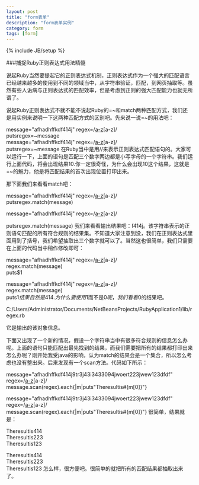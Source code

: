 ```yaml
---
layout: post
title: "form表单"
description: "form表单实例"
category: form
tags: [form]
---
```

{% include JB/setup %}

###捕捉Ruby正则表达式用法精髓

说起Ruby当然要提起它的正则表达式机制，正则表达式作为一个强大的匹配语言已经越来越多的使用到不同的领域当中，从字符串验证，匹配，到网页抽取等。虽然有些人诟病与正则表达式的匹配效率，但是考虑到正则的强大匹配能力也就无所谓了。

说起Ruby正则表达式不就不能不说起Ruby的=~和match两种匹配方式，我们还是用实例来说明一下这两种匹配方式的区别吧。先来说一说=~的用法吧：

message="afhadhffkdf414j" 
regex=/[a-z](\d{3})[a-z]/  
putsregex=~message  
message="afhadhffkdf414j" 
regex=/[a-z](\d{3})[a-z]/  
putsregex=~message 
在Ruby当中是用//来表示正则表达式匹配语句的。大家可以运行一下，上面的语句是匹配三个数字两边都是小写字母的一个字符串。我们运行上面代码，将会出现结果10.你一定很奇怪，为什么会出现10这个结果，这就是=~的魅力，他是将匹配结果的首次出现位置打印出来。

那下面我们来看看match吧：

message="afhadhffkdf414j" 
regex=/[a-z](\d{3})[a-z]/  
putsregex.match(message)  
 
message="afhadhffkdf414j" 
regex=/[a-z](\d{3})[a-z]/  
 
putsregex.match(message) 
我们来看看输出结果吧：f414j。该字符串表示的正则语句匹配的所有符合规则的结果集。不知道大家注意到没，我们在正则表达式里面用到了括号，我们希望抽取出三个数字就可以了。当然这也很简单，我们只需要在上面的代码当中稍作修改即可：

message="afhadhffkdf414j" 
regex=/[a-z](\d{3})[a-z]/  
regex.match(message)  
puts$1  
 
message="afhadhffkdf414j" 
regex=/[a-z](\d{3})[a-z]/  
regex.match(message)  
puts$1 
结果自然是414.为什么要使用$1而不是$0呢，我们看看$0的结果吧。

C:/Users/Administrator/Documents/NetBeansProjects/RubyApplication1/lib/regex.rb
 
它是输出的该对象信息。

下面又出现了一个新的情况，假设一个字符串当中有很多符合规则的信息怎么办呢。上面的语句只能匹配出最先找到的结果，而我们需要把所有的结果都打印出来怎么办呢？刚开始我受java的影响，认为match的结果会是一个集合，所以怎么考虑也没有整出来。后来发现有一个scan方法。代码如下所示：

message="afhadhffkdf414j9tr3j43i3433094jwoert223jwew123dfdf" 
regex=/[a-z](\d{3})[a-z]/  
message.scan(regex).each{|m|puts"Theresultis#{m[0]}"}  
 
message="afhadhffkdf414j9tr3j43i3433094jwoert223jwew123dfdf" 
regex=/[a-z](\d{3})[a-z]/  
message.scan(regex).each{|m|puts"Theresultis#{m[0]}"} 
很简单，结果就是：

Theresultis414  
Theresultis223  
Theresultis123  
 
Theresultis414  
Theresultis223  
Theresultis123 
怎么样，很方便吧。很简单的就把所有的匹配结果都抽取出来了。
